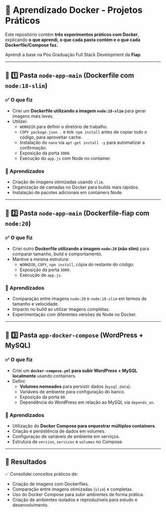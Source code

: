 # 🐳 Aprendizado Docker - Projetos Práticos

Este repositório contém **três experimentos práticos com Docker**, explicando **o que aprendi, o que cada pasta contém e o que cada Dockerfile/Compose faz.**

Aprendi a base na Pós Graduação Full Stack Development da **Fiap**.

---

## 📂 1️⃣ Pasta `node-app-main` (Dockerfile com `node:18-slim`)

### ✅ O que fiz
- Criei um **Dockerfile utilizando a imagem `node:18-slim`** para gerar imagens mais leves.
- Utilizei:
  - `WORKDIR` para definir o diretório de trabalho.
  - `COPY package.json .` e `RUN npm install` antes de copiar todo o código, para aproveitar cache.
  - Instalação do `nano` via `apt-get install -y` para automatizar a confirmação.
  - Exposição da porta `3000`.
  - Execução do `app.js` com Node no container.

### 🎯 Aprendizados
- Criação de imagens otimizadas usando `slim`.
- Organização de camadas no Docker para builds mais rápidos.
- Instalação de pacotes adicionais em containers Node.

---

## 📂 2️⃣ Pasta `node-app-main` (Dockerfile-fiap com `node:20`)

### ✅ O que fiz
- Criei outro **Dockerfile utilizando a imagem `node:20` (não slim)** para comparar tamanho, build e comportamento.
- Mantive a mesma estrutura:
  - `WORKDIR`, `COPY`, `npm install`, cópia do restante do código.
  - Exposição da porta `3000`.
  - Execução de `app.js`.

### 🎯 Aprendizados
- Comparação entre imagens `node:20` e `node:18-slim` em termos de tamanho e velocidade.
- Impacto no build ao utilizar imagens completas.
- Experimentação com diferentes versões de Node no Docker.

---

## 📂 3️⃣ Pasta `app-docker-compose` (WordPress + MySQL)

### ✅ O que fiz
- Criei um **`docker-compose.yml` para subir WordPress + MySQL localmente** usando containers.
- Defini:
  - **Volumes nomeados** para persistir dados (`mysql_data`).
  - Variáveis de ambiente para configuração do banco.
  - Exposição da porta `80`.
  - Dependência do WordPress em relação ao MySQL via `depends_on`.

### 🎯 Aprendizados
- Utilização do **Docker Compose para orquestrar múltiplos containers**.
- Criação e persistência de dados em volumes.
- Configuração de variáveis de ambiente em serviços.
- Estrutura de `version`, `services` e `volumes` no Compose.

---

## 🚀 Resultados

✅ Consolidei conceitos práticos de:

- Criação de imagens com Dockerfiles.
- Comparação entre imagens otimizadas (`slim`) e completas.
- Uso do Docker Compose para subir ambientes de forma prática.
- Criação de ambientes isolados e reproduzíveis para estudo e desenvolvimento.


